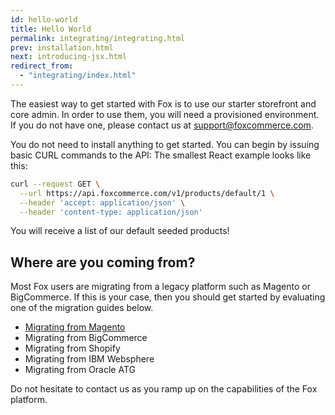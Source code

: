 ```yaml
---
id: hello-world
title: Hello World
permalink: integrating/integrating.html
prev: installation.html
next: introducing-jsx.html
redirect_from:
  - "integrating/index.html"
---
```


The easiest way to get started with Fox is to use our starter storefront and core admin.  In order to use them, you will need a provisioned environment.  If you do not have one, please contact us at [support@foxcommerce.com](mailto:support@foxcommerce.com).

You do not need to install anything to get started.  You can begin by issuing basic CURL commands to the API:
The smallest React example looks like this:

```sh
curl --request GET \
  --url https://api.foxcommerce.com/v1/products/default/1 \
  --header 'accept: application/json' \
  --header 'content-type: application/json'
```

You will receive a list of our default seeded products!  


## Where are you coming from?

Most Fox users are migrating from a legacy platform such as Magento or BigCommerce.  If this is your case, then you should get started by evaluating one of the migration guides below.  

 * [Migrating from Magento](migrating-from-magento.html) 
 * Migrating from BigCommerce
 * Migrating from Shopify
 * Migrating from IBM Websphere
 * Migrating from Oracle ATG


Do not hesitate to contact us as you ramp up on the capabilities of the Fox platform. 
